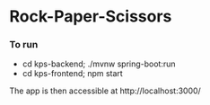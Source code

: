 # Rock-Paper-Scissors
### To run

* cd kps-backend; ./mvnw spring-boot:run
* cd kps-frontend; npm start

The app is then accessible at http://localhost:3000/

